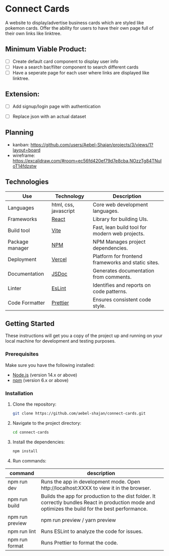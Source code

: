 ﻿# Connect Cards

A website to display/advertise business cards which are styled like pokemon cards. Offer the ability for users to have their own page full of their own links like linktree.

## Minimum Viable Product:
* [ ] Create default card component to display user info
* [ ] Have a search bar/filter component to search different cards
* [ ] Have a seperate page for each user where links are displayed like linktree.

## Extension:
* [ ] Add signup/login page with authentication
* [ ] Replace json with an actual dataset


## Planning
* kanban: https://github.com/users/Aebel-Shajan/projects/3/views/1?layout=board
* wireframe: https://excalidraw.com/#room=ec56fd420ef79d7e8cba,NOzzTg84TNuloT14fdzstw

## Technologies
| Use             | Technology                                                   | Description                                        |
|-----------------|--------------------------------------------------------------|----------------------------------------------------|
| Languages       | html, css, javascript                                        | Core web development languages.                    |
| Frameworks      | [React](https://react.dev/reference/react)                   | Library for building UIs.                          |
| Build tool      | [Vite](https://vitejs.dev/guide/why.html)                    | Fast, lean build tool for modern web projects.     |
| Package manager | [NPM](https://docs.npmjs.com/about-npm)                      | NPM	Manages project dependencies.                 |
| Deployment      | [Vercel](https://vercel.com/docs)                            | Platform for frontend frameworks and static sites. |
| Documentation   | [JSDoc](https://jsdoc.app/about-getting-started)             | Generates documentation from comments.             |
| Linter          | [EsLint](https://eslint.org/docs/latest/use/getting-started) | Identifies and reports on code patterns.           |
| Code Formatter  | [Prettier](https://prettier.io/docs/en/)                     | Ensures consistent code style.                     |

    
	
## Getting Started

These instructions will get you a copy of the project up and running on your local machine for development and testing purposes.

### Prerequisites

Make sure you have the following installed:

- [Node.js](https://nodejs.org/) (version 14.x or above)
- [npm](https://www.npmjs.com/) (version 6.x or above)

### Installation

1. Clone the repository:

    ```sh
    git clone https://github.com/aebel-shajan/connect-cards.git
    ```

2. Navigate to the project directory:

    ```sh
    cd connect-cards
    ```

3. Install the dependencies:
    ```sh
    npm install
    ```

4. Run commands:

command | description
-|-
npm run dev | Runs the app in development mode. Open http://localhost:XXXX to view it in the browser.
npm run build | Builds the app for production to the dist folder. It correctly bundles React in production mode and optimizes the build for the best performance.
npm run preview | npm run preview / yarn preview
npm run lint | Runs ESLint to analyze the code for issues.
npm run format | Runs Prettier to format the code.

	
	
	
	
